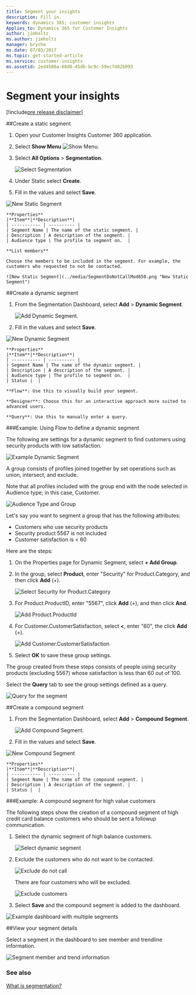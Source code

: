 ```yaml
---
title: Segment your insights
description: Fill in.
keywords: dynamics 365; customer insights
Applies_to: Dynamics 365 for Customer Insights
author: jimholtz
ms.author: jimholtz
manager: brycho
ms.date: 07/03/2017
ms.topic: get-started-article
ms.service: customer-insights 
ms.assetid: 2ed4506a-68d8-45db-bc9c-59ec7d82b093
---
```

Segment your insights
==========================
[!include[pre release disclaimer](../../includes/cc-beta-prerelease-disclaimer.md)]

##Create a static segment

1.  Open your Customer Insights Customer 360 application.

2.  Select **Show Menu** ![Show Menu](../media/ShowMenu75.png "Show Menu"). 

3.  Select **All Options** > **Segmentation**.

    ![Select Segmentation](../media/SegmentationNewMenu75.png "Select Segmentation")

4.  Under Static select **Create**.

5.  Fill in the values and select **Save**.

 ![New Static Segment](../media/SegmentNewStatic75.png "New Static Segment")

    **Properties**
    |**Item**|**Description**|
    | ----------- | ---------- |
    | Segment Name | The name of the static segment. |
    | Description | A description of the segment. |
    | Audience type | The profile to segment on.  |

    **List members**

    Choose the members to be included in the segment. For example, the customers who requested to not be contacted.

    ![New Static Segment](../media/SegmentDoNotCallMod650.png "New Static Segment")


 ##Create a dynamic segment

1.  From the Segmentation Dashboard, select **Add** > **Dynamic Segment**.

    ![Add Dynamic Segment](../media/SegmentAddDynamic75.png "Add Dynamic Segment"). 

3.  Fill in the values and select **Save**.

 ![New Dynamic Segment](../media/SegmentNewDynamic650.png "New Dynamic Segment")

    **Properties**
    |**Item**|**Description**|
    | ----------- | ---------- |
    | Segment Name | The name of the dynamic segment. |
    | Description | A description of the segment. |
    | Audience type | The profile to segment on.  |
    | Status |  |

    **Flow**: Use this to visually build your segment.

    **Designer**: Choose this for an interactive approach more suited to advanced users.

    **Query**: Use this to manually enter a query.

###Example: Using Flow to define a dynamic segment

The following are settings for a dynamic segment to find customers using security products with low satisfaction.

![Example Dynamic Segment](../media/SegmentDynamicSocial720.png "Example Dynamic Segment")

A group consists of profiles joined together by set operations such as union, intersect, and exclude. 

Note that all profiles included with the group end with the node selected in Audience type; in this case, Customer. 

![Audience Type and Group](../media/SegmentGroupAndAudienceType720.png "Audience Type and Group")

Let's say you want to segment a group that has the following attributes:
- Customers who use security products
- Security product 5567 is not included
- Customer satisfaction is < 60

Here are the steps:

1. On the Properties page for Dynamic Segment, select **+ Add Group**.

2. In the group, select **Product**, enter "Security" for Product.Category, and then click **Add** (+).

    ![Select Security for Product.Category](../media/SegmentProductCategorySec75.png)

3. For Product.ProductID, enter "5567", click **Add** (+), and then click **And**.

    ![Add Product.ProductId](../media/SegmentProductID75.png)

4. For Customer.CustomerSatisfaction, select **<**, enter "60", the click **Add** (+).

    ![Add Customer.CustomerSatisfaction](../media/SegmentCustomerSat75.png)

5. Select **OK** to save these group settings.

The group created from these steps consists of people using security products (excluding 5567) whose satisfaction is less than 60 out of 100.

Select the **Query** tab to see the group settings defined as a query.

![Query for the segment](../media/SegmentQuery650.png "Query for the segment")

##Create a compound segment

1. From the Segmentation Dashboard, select **Add** > **Compound Segment**.

    ![Add Compound Segment](../media/SegmentAddCompound75.png "Add Compound Segment"). 

2. Fill in the values and select **Save**.

 ![New Compound Segment](../media/SegmentNewCompound75.png "New Compound Segment")

    **Properties**
    |**Item**|**Description**|
    | ----------- | ---------- |
    | Segment Name | The name of the compound segment. |
    | Description | A description of the segment. |
    | Status |  |

###Example: A compound segment for high value customers

The following steps show the creation of a compound segment of high credit card balance customers who should be sent a followup communication.

1. Select the dynamic segment of high balance customers.

    ![Select dynamic segment](../media/SegmentHighBalance75.png) 

2. Exclude the customers who do not want to be contacted.

    ![Exclude do not call](../media/SegmentExcludeDoNotCall720.png "Exclude do not call")

    There are four customers who will be excluded.

    ![Exclude customers](../media/SegmentFourDoNotCall75.png)

3. Select **Save** and the compound segment is added to the dashboard.

![Example dashboard with multiple segments](../media/SegmentDashboardExample720.png "Example dashboard with multiple segments")

##View your segment details

Select a segment in the dashboard to see member and trendline information.

![Segment member and trend information](../media/SegmentInfo720.png "Segment member and trend information")

### See also
[What is segmentation?](newfeatures.md#what-is-segmentation)